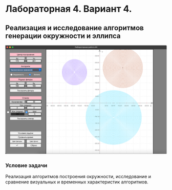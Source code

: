 # Лабораторная 4. Вариант 4.
## Реализация и исследование алгоритмов генерации окружности и эллипса    

![lab_04](../img/lab_04.png)

### Условие задачи
Реализация алгоритмов построения окружности, исследование и сравнение визуальных и временных характеристик алгоритмов.
